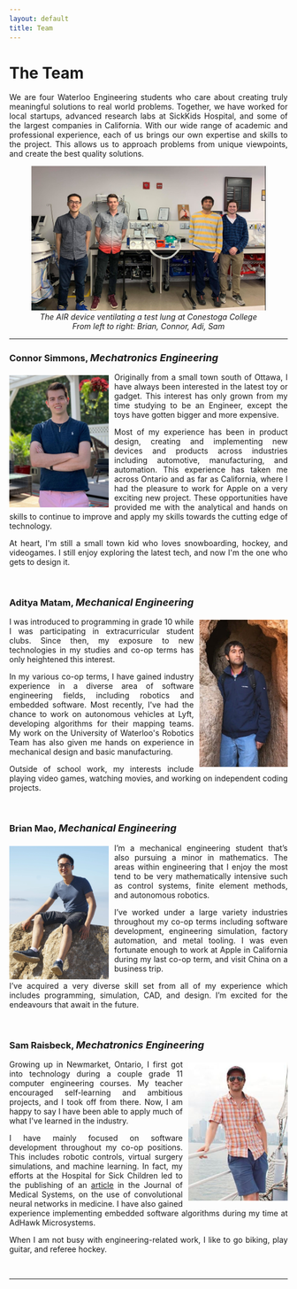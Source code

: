 ```yaml
---
layout: default
title: Team
---
```

# The Team
<div style="text-align: justify"> We are four Waterloo Engineering students who care about creating truly meaningful solutions to real world problems. Together, we have worked for local startups, advanced research labs at SickKids Hospital, and some of the largest companies in California. With our wide range of academic and professional experience, each of us brings our own expertise and skills to the project. This allows us to approach problems from unique viewpoints, and create the best quality solutions.
</div> <p></p>

<figure align="center">
  <img src="/assets/img/team.png" width="750">
  <figcaption><i>The AIR device ventilating a test lung at Conestoga College<br>From left to right: Brian, Connor, Adi, Sam</i></figcaption>
</figure>

<hr class="section">

### Connor Simmons, <span style="font-size:18px; font-color: white;"> *Mechatronics Engineering* </span>
<img src="/assets/img/Connor_Photo.jpg" style="padding-top:5px; padding-right: 10px" width="180" align="left">

<div style="text-align: justify"> <p> Originally from a small town south of Ottawa, I have always been interested in the latest toy or gadget. This interest has only grown from my time studying to be an Engineer, except the toys have gotten bigger and more expensive. </p>

<p> Most of my experience has been in product design, creating and implementing new devices and products across industries including automotive, manufacturing, and automation. This experience has taken me across Ontario and as far as California, where I had the pleasure to work for Apple on a very exciting new project. These opportunities have provided me with the analytical and hands on skills to continue to improve and apply my skills towards the cutting edge of technology. </p>

<p> At heart, I'm still a small town kid who loves snowboarding, hockey, and videogames. I still enjoy exploring the latest tech, and now I'm the one who gets to design it.
</p> </div>
&nbsp;

### Aditya Matam, <span style="font-size:18px; font-color:#ECF0F1;"> *Mechanical Engineering* </span>
<img src="/assets/img/Adi_Photo.jpg" style="padding-top:5px; padding-left: 10px" width="160" align="right">
<div style="text-align: justify"> <p> I was introduced to programming in grade 10 while I was participating in extracurricular student clubs. Since then, my exposure to new technologies in my studies and co-op terms has only heightened this interest. </p>

<p> In my various co-op terms, I have gained industry experience in a diverse area of software engineering fields, including robotics and embedded software. Most recently, I've had the chance to work on autonomous vehicles at Lyft, developing algorithms for their mapping teams. My work on the University of Waterloo's Robotics Team has also given me hands on experience in mechanical design and basic manufacturing.</p>

<p>Outside of school work, my interests include playing video games, watching movies, and working on independent coding projects.</p>
</div>
&nbsp;

### Brian Mao, <span style="font-size:18px; font-color:#ECF0F1;"> *Mechanical Engineering* </span>
<img src="/assets/img/Brian_Bio_Picture.PNG" style="padding-top:5px; padding-right: 10px" width="180" align="left">

<div style="text-align: justify"> <p> I’m a mechanical engineering student that’s also pursuing a minor in mathematics. The areas within engineering that I enjoy the most tend to be very mathematically intensive such as control systems, finite element methods, and autonomous robotics. </p>

<p> I’ve worked under a large variety industries throughout my co-op terms including software development, engineering simulation, factory automation, and metal tooling. I was even fortunate enough to work at Apple in California during my last co-op term, and visit China on a business trip. </p>

<p> I’ve acquired a very diverse skill set from all of my experience which includes programming, simulation, CAD, and design. I’m excited for the endeavours that await in the future.
</p> </div>
&nbsp;

### Sam Raisbeck, <span style="font-size:18px; font-color: white;"> *Mechatronics Engineering* </span>
<img src="/assets/img/Sam_Photo.JPG" style="padding-top:5px; padding-left: 10px; padding-bottom:10px" width="180" align="right">

<div style="text-align: justify"> <p> Growing up in Newmarket, Ontario, I first got into technology during a couple grade 11 computer engineering courses. My teacher encouraged self-learning and ambitious projects, and I took off from there. Now, I am happy to say I have been able to apply much of what I've learned in the industry. </p>

<p> I have mainly focused on software development throughout my co-op positions. This includes robotic controls, virtual surgery simulations, and machine learning. In fact, my efforts at the Hospital for Sick Children led to the publishing of an <a href="https://www.ncbi.nlm.nih.gov/pubmed/31897740" target="_blank">article</a> in the Journal of Medical Systems, on the use of convolutional neural networks in medicine. I have also gained experience implementing embedded software algorithms during my time at AdHawk Microsystems. </p>

<p> When I am not busy with engineering-related work, I like to go biking, play guitar, and referee hockey.
</p> </div>
&nbsp;

---

&nbsp;
